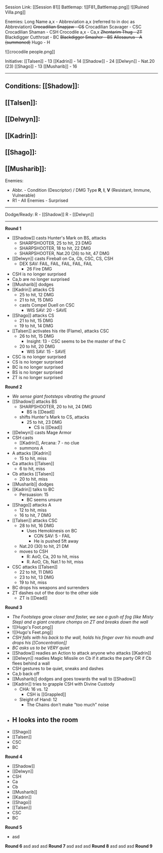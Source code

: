 Session Link:
[[Session 81]]
Battlemap:
![[F81_Battlemap.png]]
![[Ruined Villa.png]]

Enemies:
Long Name a,x - Abbreviation a,x (referred to in doc as Abbreviation)
~~Crocadilian Snapjaw - CS~~
Crocadilian Scavager - CSC
Crocadilian Shaman - CSH
Crocodile a,x - Ca,x
~~Zhentarim Thug - ZT~~
Blackdigger Cutthroat - BC
~~Blackdigger Smasher - BS~~
~~Allosaurus - A (summoned)~~
Hugo - H

![[crocodile people.png]]

Initiative:
[[Talsen]] - 13
[[Kadrin]] - 14
[[Shadow]] - 24
[[Delwyn]] - Nat.20 (23)
[[Shago]] - 13
[[Musharib]] - 16

---
Conditions:
[[Shadow]]:
- 

[[Talsen]]:
- 

[[Delwyn]]:
- 

[[Kadrin]]:
- 

[[Shago]]: 
- 

[[Musharib]]:
- 

Enemies:
- Abbr. - Condition (Descriptor) / DMG Type __R__, __I__, __V__ (Resistant, Immune, Vulnerable)
- R1 - All Enemies - Surprised
---
Dodge/Ready:
R - [[Shadow]]
R - [[Delwyn]]

---
**Round 1**
- [[Shadow]] casts Hunter's Mark on BS, attacks
	- SHARPSHOOTER, 25 to hit, 23 DMG
	- SHARPSHOOTER, 18 to hit, 22 DMG
	- SHARPSHOOTER, Nat.20 (26) to hit, 47 DMG
- [[Delwyn]] casts Fireball on Ca, Cb, CSC, CS, CSH
	- DEX SAV: FAIL, FAIL, FAIL, FAIL, FAIL
		- 26 Fire DMG
- CSH is no longer surprised
- Ca,b are no longer surprised
- [[Musharib]] dodges
- [[Kadrin]] attacks CS
	- 25 to hit, 12 DMG
	- 21 to hit, 15 DMG
	- casts Compel Duell on CSC
		- WIS SAV: 20 - SAVE
- [[Shago]] attacks CS
	- 21 to hit, 15 DMG
	- 19 to hit, 14 DMG
- [[Talsen]] activates his rite (Flame), attacks CSC
	- 26 to hit, 15 DMG
		- Insight: 13 - CSC seems to be the master of the C
	- 20 to hit, 20 DMG
		- WIS SAV: 15 - SAVE
- CSC is no longer surprised
- CS is no longer surprised
- BC is no longer surprised
- BS is no longer surprised
- ZT is no longer surprised

**Round 2**
- _We sense giant footsteps vibrating the ground_
- [[Shadow]] attacks BS
	- SHARPSHOOTER, 20 to hit, 24 DMG
		- BS is [[Dead]]
	- shifts Hunter's Mark to CS, attacks
		- 25 to hit, 23 DMG
			- CS is [[Dead]]
- [[Delwyn]] casts Mage Armor
- CSH casts 
	- [[Kadrin]], Arcana: 7 - no clue
	- summons A
- A attacks [[Kadrin]]
	- 15 to hit, miss
- Ca attacks [[Talsen]]
	- 6 to hit, miss
- Cb attacks [[Talsen]]
	- 20 to hit, miss
- [[Musharib]] dodges
- [[Kadrin]] talks to BC
	- Persuasion: 15
		- BC seems unsure
- [[Shago]] attacks A
	- 12 to hit, miss
	- 16 to hit, 7 DMG
- [[Talsen]] attacks CSC
	- 28 to hit, 16 DMG
		- Uses Hemokinesis on BC
			- CON SAV: 5 - FAIL
			- He is pushed 5ft away
	- Nat.20 (30) to hit, 21 DM
	- moves to CSH
		- R: AoO, Ca, 20 to hit, miss
		- R. AoO, Cb, Nat.1 to hit, miss
- CSC attacks [[Talsen]]
	- 22 to hit, 11 DMG
	- 23 to hit, 13 DMG
	- 19 to hit, miss
- BC drops his weapons and surrenders
- ZT dashes out of the door to the other side
	- ZT is [[Dead]]

**Round 3**
- _The Footsteps grow closer and faster, we see a gush of fog (like Misty Step) and a giant creature chomps on ZT and breaks down the wall_
- ![[Hugo's Foot.png]]
- ![[Hugo's Feet.png]]
- _CSH falls with his back to the wall, holds his finger over his mouth and drops his [[Concentration]]_
- _BC asks us to be VERY quiet_
- [[Shadow]] readies an Action to attack anyone who attacks [[Kadrin]]
- [[Delwyn]] readies Magic Missile on Cb if it attacks the party OR if Cb flees behind a wall
- CSH gestures to be quiet, sneaks and dashes
- Ca,b back off
- [[Musharib]] dodges and goes towards the wall to [[Shadow]]
- [[Kadrin]] tries to grapple CSH with Divine Custody
	- CHA: 16 vs. 12
		- CSH is [[Grappled]]
	- Sleight of Hand: 12
		- The Chains don't make "too much" noise
- H looks into the room
	- 
- [[Shago]]
- [[Talsen]]
- CSC
- BC

**Round 4**
- [[Shadow]]
- [[Delwyn]]
- CSH
- Ca
- Cb
- [[Musharib]]
- [[Kadrin]]
- [[Shago]]
- [[Talsen]]
- CSC
- BC

**Round 5**
- asd

**Round 6**
asd
asd
asd
**Round 7**
asd
asd
asd
**Round 8**
asd
asd
asd
**Round 9**
